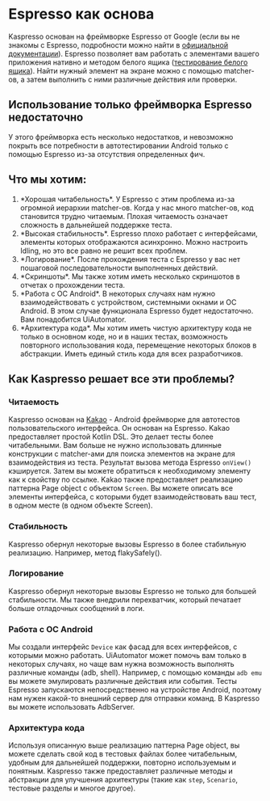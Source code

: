 # Espresso как основа

Kaspresso основан на фреймворке Espresso от Google (если вы не знакомы с Espresso, подробности можно найти в [официальной документации](https://developer.android.com/training/testing/espresso)).
Espresso позволяет вам работать с элементами вашего приложения нативно и методом белого ящика ([тестирование белого ящика](https://en.wikipedia.org/wiki/White-box_testing)). Найти нужный элемент на экране можно с помощью matcher-ов, а затем выполнить с ними различные действия или проверки.

## Использование только фреймворка Espresso недостаточно

У этого фреймворка есть несколько недостатков, и невозможно покрыть все потребности в автотестировании Android только с помощью Espresso из-за отсутствия определенных фич.

## Что мы хотим:
<ol>
    <li>*Хорошая читабельность*. У Espresso с этим проблема из-за огромной иерархии matcher-ов. Когда у нас много matcher-ов, код становится трудно читаемым. Плохая читаемость означает сложность в дальнейшей поддержке теста.</li>
    <li>*Высокая стабильность*. Espresso плохо работает с интерфейсами, элементы которых отображаются асинхронно. Можно настроить Idling, но это все равно не решит всех проблем.</li>
    <li>*Логирование*. После прохождения теста с Espresso у вас нет пошаговой последовательности выполненных действий.</li>
    <li>*Скриншоты*. Мы также хотим иметь несколько скриншотов в отчетах о прохождении теста.</li>
    <li>*Работа с ОС Android*. В некоторых случаях нам нужно взаимодействовать с устройством, системными окнами и ОС Android. В этом случае функционала Espresso будет недостаточно. Вам понадобится UiAutomator.</li>
    <li>*Архитектура кода*. Мы хотим иметь чистую архитектуру кода не только в основном коде, но и в наших тестах, возможность повторного использования кода, перемещение некоторых блоков в абстракции. Иметь единый стиль кода для всех разработчиков.</li>
</ol>

## Как Kaspresso решает все эти проблемы?
### Читаемость
Kaspresso основан на [Kakao](https://github.com/KakaoCup/Kakao) - Android фреймворке для автотестов пользовательского интерфейса. Он основан на Espresso. Kakao предоставляет простой Kotlin DSL. Это делает тесты более читабельными. Вам больше не нужно использовать длинные конструкции с matcher-ами для поиска элементов на экране для взаимодействия из теста. Результат вызова метода Espresso `onView()` кэшируется. Затем вы можете обратиться к необходимому элементу как к свойству по ссылке.
Kakao также предоставляет реализацию паттерна Page object с объектом `Screen`. Вы можете описать все элементы интерфейса, с которыми будет взаимодействовать ваш тест, в одном месте (в одном объекте Screen).

### Стабильность
Kaspresso обернул некоторые вызовы Espresso в более стабильную реализацию. Например, метод flakySafely().

### Логирование
Kaspresso обернул некоторые вызовы Espresso не только для большей стабильности. Мы также внедрили перехватчик, который печатает больше отладочных сообщений в логи.

### Работа с ОС Android
Мы создали интерфейс `Device` как фасад для всех интерфейсов, с которыми можно работать. UiAutomator может помочь вам только в некоторых случаях, но чаще вам нужна возможность выполнять различные команды (adb, shell). Например, с помощью команды `adb emu` вы можете эмулировать различные действия или события.
Тесты Espresso запускаются непосредственно на устройстве Android, поэтому нам нужен какой-то внешний сервер для отправки команд. В Kaspresso вы можете использовать AdbServer.

### Архитектура кода
Используя описанную выше реализацию паттерна Page object, вы можете сделать свой код в тестовых файлах более читабельным, удобным для дальнейшей поддержки, повторно используемым и понятным. Kaspresso также предоставляет различные методы и абстракции для улучшения архитектуры (такие как `step`, `Scenario`, тестовые разделы и многое другое).
